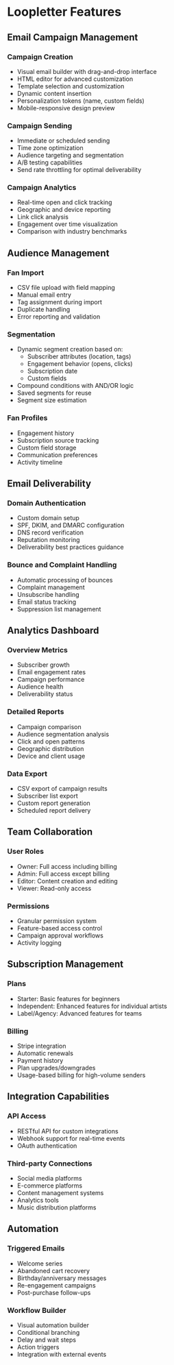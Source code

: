 # Loopletter Features

## Email Campaign Management

### Campaign Creation
- Visual email builder with drag-and-drop interface
- HTML editor for advanced customization
- Template selection and customization
- Dynamic content insertion
- Personalization tokens (name, custom fields)
- Mobile-responsive design preview

### Campaign Sending
- Immediate or scheduled sending
- Time zone optimization
- Audience targeting and segmentation
- A/B testing capabilities
- Send rate throttling for optimal deliverability

### Campaign Analytics
- Real-time open and click tracking
- Geographic and device reporting
- Link click analysis
- Engagement over time visualization
- Comparison with industry benchmarks

## Audience Management

### Fan Import
- CSV file upload with field mapping
- Manual email entry
- Tag assignment during import
- Duplicate handling
- Error reporting and validation

### Segmentation
- Dynamic segment creation based on:
  - Subscriber attributes (location, tags)
  - Engagement behavior (opens, clicks)
  - Subscription date
  - Custom fields
- Compound conditions with AND/OR logic
- Saved segments for reuse
- Segment size estimation

### Fan Profiles
- Engagement history
- Subscription source tracking
- Custom field storage
- Communication preferences
- Activity timeline

## Email Deliverability

### Domain Authentication
- Custom domain setup
- SPF, DKIM, and DMARC configuration
- DNS record verification
- Reputation monitoring
- Deliverability best practices guidance

### Bounce and Complaint Handling
- Automatic processing of bounces
- Complaint management
- Unsubscribe handling
- Email status tracking
- Suppression list management

## Analytics Dashboard

### Overview Metrics
- Subscriber growth
- Email engagement rates
- Campaign performance
- Audience health
- Deliverability status

### Detailed Reports
- Campaign comparison
- Audience segmentation analysis
- Click and open patterns
- Geographic distribution
- Device and client usage

### Data Export
- CSV export of campaign results
- Subscriber list export
- Custom report generation
- Scheduled report delivery

## Team Collaboration

### User Roles
- Owner: Full access including billing
- Admin: Full access except billing
- Editor: Content creation and editing
- Viewer: Read-only access

### Permissions
- Granular permission system
- Feature-based access control
- Campaign approval workflows
- Activity logging

## Subscription Management

### Plans
- Starter: Basic features for beginners
- Independent: Enhanced features for individual artists
- Label/Agency: Advanced features for teams

### Billing
- Stripe integration
- Automatic renewals
- Payment history
- Plan upgrades/downgrades
- Usage-based billing for high-volume senders

## Integration Capabilities

### API Access
- RESTful API for custom integrations
- Webhook support for real-time events
- OAuth authentication

### Third-party Connections
- Social media platforms
- E-commerce platforms
- Content management systems
- Analytics tools
- Music distribution platforms

## Automation

### Triggered Emails
- Welcome series
- Abandoned cart recovery
- Birthday/anniversary messages
- Re-engagement campaigns
- Post-purchase follow-ups

### Workflow Builder
- Visual automation builder
- Conditional branching
- Delay and wait steps
- Action triggers
- Integration with external events